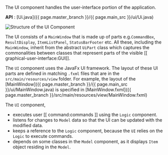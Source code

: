 <!-- markdownlint-disable-file first-line-h1 -->
The UI component handles the user-interface portion of the application.

**API** : [Ui.java]({{ page.master_branch }}/{{ page.main_src }}/ui/Ui.java)

![Structure of the UI Component](images/UiClassDiagram.png)

The UI consists of a `MainWindow` that is made up of parts e.g.`CommandBox`, `ResultDisplay`, `ItemListPanel`, `StatusBarFooter` etc. All these, including the `MainWindow`, inherit from the abstract `UiPart` class which captures the commonalities between classes that represent parts of the visible [[ graphical-user-interface:GUI]].

The `UI` component uses the JavaFx UI framework. The layout of these UI parts are defined in matching `.fxml` files that are in the `src/main/resources/view` folder. For example, the layout of the [MainWindow]({{ page.master_branch }}/{{ page.main_src }}/ui/MainWindow.java) is specified in [MainWindow.fxml]({{ page.master_branch }}/src/main/resources/view/MainWindow.fxml)

The `UI` component,

* executes user [[ command:commands ]] using the `Logic` component.
* listens for changes to `Model` data so that the UI can be updated with the modified data.
* keeps a reference to the `Logic` component, because the `UI` relies on the `Logic` to execute commands.
* depends on some classes in the `Model` component, as it displays `Item` object residing in the `Model`.
